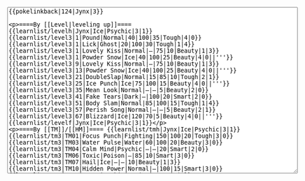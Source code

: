</p><textarea readonly="" accesskey="," id="wpTextbox1" cols="80" rows="25" style="" class="mw-editfont-monospace" lang="en" dir="ltr" name="wpTextbox1">{{pokelinkback|124|Jynx|3}}

====By [[Level|leveling up]]====
{{learnlist/levelh|Jynx|Ice|Psychic|3|1}}
{{learnlist/level3|1|Pound|Normal|40|100|35|Tough|4|0}}
{{learnlist/level3|1|Lick|Ghost|20|100|30|Tough|1|4}}
{{learnlist/level3|1|Lovely Kiss|Normal|—|75|10|Beauty|1|3}}
{{learnlist/level3|1|Powder Snow|Ice|40|100|25|Beauty|4|0||'''}}
{{learnlist/level3|9|Lovely Kiss|Normal|—|75|10|Beauty|1|3}}
{{learnlist/level3|13|Powder Snow|Ice|40|100|25|Beauty|4|0||'''}}
{{learnlist/level3|21|DoubleSlap|Normal|15|85|10|Tough|2|1}}
{{learnlist/level3|25|Ice Punch|Ice|75|100|15|Beauty|4|0||'''}}
{{learnlist/level3|35|Mean Look|Normal|—|—|5|Beauty|2|0}}
{{learnlist/level3|41|Fake Tears|Dark|—|100|20|Smart|2|0}}
{{learnlist/level3|51|Body Slam|Normal|85|100|15|Tough|1|4}}
{{learnlist/level3|57|Perish Song|Normal|—|—|5|Beauty|2|1}}
{{learnlist/level3|67|Blizzard|Ice|120|70|5|Beauty|4|0||'''}}
{{learnlist/levelf|Jynx|Ice|Psychic|3|1}}

====By [[TM]]/[[HM]]====
{{learnlist/tmh|Jynx|Ice|Psychic|3|1}}
{{learnlist/tm3|TM01|Focus Punch|Fighting|150|100|20|Tough|3|0}}
{{learnlist/tm3|TM03|Water Pulse|Water|60|100|20|Beauty|3|0}}
{{learnlist/tm3|TM04|Calm Mind|Psychic|—|—|20|Smart|2|0}}
{{learnlist/tm3|TM06|Toxic|Poison|—|85|10|Smart|3|0}}
{{learnlist/tm3|TM07|Hail|Ice|—|—|10|Beauty|1|3}}
{{learnlist/tm3|TM10|Hidden Power|Normal|—|100|15|Smart|3|0}}
{{learnlist/tm3|TM12|Taunt|Dark|—|100|20|Smart|2|0}}
{{learnlist/tm3|TM13|Ice Beam|Ice|95|100|10|Beauty|2|1||'''}}
{{learnlist/tm3|TM14|Blizzard|Ice|120|70|5|Beauty|4|0||'''}}
{{learnlist/tm3|TM15|Hyper Beam|Normal|150|90|5|Cool|4|4}}
{{learnlist/tm3|TM16|Light Screen|Psychic|—|—|30|Beauty|1|0}}
{{learnlist/tm3|TM17|Protect|Normal|—|—|10|Cute|1|0}}
{{learnlist/tm3|TM18|Rain Dance|Water|—|—|5|Tough|1|0}}
{{learnlist/tm3|TM21|Frustration|Normal|—|100|20|Cute|1|0}}
{{learnlist/tm3|TM27|Return|Normal|—|100|20|Cute|1|0}}
{{learnlist/tm3|TM29|Psychic|Psychic|90|100|10|Smart|1|3||'''}}
{{learnlist/tm3|TM30|Shadow Ball|Ghost|80|100|15|Smart|3|0}}
{{learnlist/tm3|TM31|Brick Break|Fighting|75|100|15|Cool|1|4}}
{{learnlist/tm3|TM32|Double Team|Normal|—|—|15|Cool|2|0}}
{{learnlist/tm3|TM33|Reflect|Psychic|—|—|20|Smart|1|0}}
{{learnlist/tm3|TM41|Torment|Dark|—|100|15|Tough|2|0}}
{{learnlist/tm3|TM42|Facade|Normal|70|100|20|Cute|2|0}}
{{learnlist/tm3|TM43|Secret Power|Normal|70|100|20|Smart|1|0}}
{{learnlist/tm3|TM44|Rest|Psychic|—|—|10|Cute|2|0}}
{{learnlist/tm3|TM45|Attract|Normal|—|100|15|Cute|2|0}}
{{learnlist/tm3|TM46|Thief|Dark|40|100|10|Tough|1|0}}
{{learnlist/tm3|TM48|Skill Swap|Psychic|—|—|10|Smart|1|0}}
{{learnlist/tm3|HM05|Flash|Normal|—|70|20|Beauty|3|0}}
{{learnlist/tmf|Jynx|Ice|Psychic|3|1}}

====By {{pkmn|breeding}}====
{{learnlist/breedh|Jynx|Ice|Psychic|3|1}}
{{learnlist/breed3|{{MSP/3|296|Makuhita}}{{MSP/3|297|Hariyama}}{{MSP/3|302|Sableye}}|Fake Out|Normal|40|100|10|Cute|2|1}}
{{learnlist/breed3|{{MSP/3|107|Hitmonchan}}{{MSP/3|308|Medicham}}|Ice Punch|Ice|75|100|15|Beauty|4|0||'''}}
{{learnlist/breed3|{{MSP/3|096|Drowzee}}{{MSP/3|097|Hypno}}{{MSP/3|106|Hitmonlee}}{{MSP/3|122|Mr. Mime}}{{MSP/3|307|Meditite}}{{MSP/3|308|Medicham}}|Meditate|Psychic|—|—|40|Beauty|1|0}}
{{learnlist/breed3|{{MSP/3|096|Drowzee}}{{MSP/3|097|Hypno}}{{MSP/3|307|Meditite}}{{MSP/3|308|Medicham}}{{MSP/3|327|Spinda}}|Psych Up|Normal|—|—|10|Smart|2|0}}
{{learnlist/breed3|{{MSP/3|327|Spinda}}|Wish|Normal|—|—|10|Cute|3|0|*}}
{{learnlist/breedf|Jynx|Ice|Psychic|3|1}}

====By [[Move Tutor|tutoring]]====
{{learnlist/tutorh|Jynx|Ice|Psychic|3|1}}
{{learnlist/tutor3|Body Slam|Normal|85|100|15|Tough|1|4|||yes|yes|yes}}
{{learnlist/tutor3|Counter|Fighting|—|100|20|Tough|2|0|||yes|yes|no}}
{{learnlist/tutor3|Double-Edge|Normal|120|100|15|Tough|6|0|||yes|yes|yes}}
{{learnlist/tutor3|Dream Eater|Psychic|100|100|15|Smart|2|2||'''|yes|yes|yes}}
{{learnlist/tutor3|DynamicPunch|Fighting|100|50|5|Cool|2|1|||no|yes|no}}
{{learnlist/tutor3|Endure|Normal|—|—|10|Tough|2|0|||no|yes|no}}
{{learnlist/tutor3|Ice Punch|Ice|75|100|15|Beauty|4|0||'''|no|yes|no}}
{{learnlist/tutor3|Icy Wind|Ice|55|95|15|Beauty|1|3||'''|no|yes|yes}}
{{learnlist/tutor3|Mega Kick|Normal|120|75|5|Cool|4|0|||yes|yes|no}}
{{learnlist/tutor3|Mega Punch|Normal|80|85|20|Tough|4|0|||yes|yes|no}}
{{learnlist/tutor3|Metronome|Normal|—|—|10|Cute|3|0|||yes|yes|no}}
{{learnlist/tutor3|Mimic|Normal|—|—|10|Cute|1|0|||yes|yes|yes}}
{{learnlist/tutor3|Mud-Slap|Ground|20|100|10|Cute|2|1|||no|yes|no}}
{{learnlist/tutor3|Nightmare|Ghost|—|—|15|Smart|1|3|||no|no|yes}}
{{learnlist/tutor3|Psych Up|Normal|—|—|10|Smart|2|0|||no|yes|no}}
{{learnlist/tutor3|Seismic Toss|Fighting|—|100|20|Tough|2|1|||yes|yes|yes}}
{{learnlist/tutor3|Sleep Talk|Normal|—|—|10|Cute|3|0|||no|yes|no}}
{{learnlist/tutor3|Snore|Normal|40|100|15|Cute|4|0|||no|yes|no}}
{{learnlist/tutor3|Substitute|Normal|—|—|10|Smart|2|0|||yes|yes|yes}}
{{learnlist/tutor3|Swagger|Normal|—|90|15|Cute|2|0|||no|yes|yes}}
{{learnlist/tutorf|Jynx|Ice|Psychic|3|1}}

====By a prior [[evolution]]====
{{Learnlist/prevoh|Jynx|Ice|Psychic|3|2}}
{{Learnlist/prevo3|238|Smoochum|||||Sweet Kiss|Normal|—|75|10|Cute|2|0}}
{{Learnlist/prevo3|238|Smoochum|||||Confusion|Psychic|50|100|25|Smart|2|3|'''}}
{{Learnlist/prevo3|238|Smoochum|||||Sing|Normal|—|55|15|Cute|2|0}}
{{Learnlist/prevof|Jynx|Ice|Psychic|3|2}}

[[it:Jynx/Mosse apprese in terza generazione]]
[[zh:迷唇姐/第三世代招式表]]

